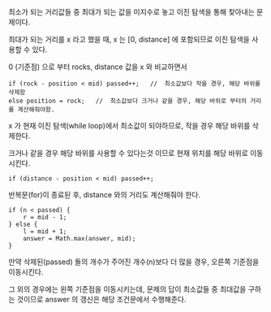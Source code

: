 최소가 되는 거리값들 중 최대가 되는 값을 미지수로 놓고 이진 탐색을 통해 찾아내는 문제이다.

최대가 되는 거리를 x 라고 했을 때, x 는 [0, distance] 에 포함되므로 이진 탐색을 사용할 수 있다.

0 (기준점) 으로 부터 rocks, distance 값을 x 와 비교하면서 

    if (rock - position < mid) passed++;   //  최소값보다 작을 경우, 해당 바위를 삭제함
    else position = rock;   //  최소값보다 크거나 같을 경우, 해당 바위로 부터의 거리를 계산해줘야함.

x 가 현재 이진 탐색(while loop)에서 최소값이 되야하므로, 작을 경우 해당 바위를 삭제한다.

크거나 같을 경우 해당 바위를 사용할 수 있다는것 이므로 현재 위치를 해당 바위로 이동시킨다.

    if (distance - position < mid) passed++;

반복문(for)이 종료된 후, distance 와의 거리도 계산해줘야 한다.

    if (n < passed) {
        r = mid - 1;
    } else {
        l = mid + 1;
        answer = Math.max(answer, mid);
    }

만약 삭제된(passed) 돌의 개수가 주어진 개수(n)보다 더 많을 경우, 오른쪽 기준점을 이동시킨다.

그 외의 경우에는 왼쪽 기준점을 이동시키는데, 문제의 답이 최소값들 중 최대값을 구하는 것이므로 answer 의 갱신은 해당 조건문에서 수행해준다.
